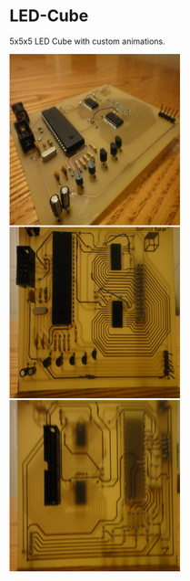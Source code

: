 # LED-Cube
5x5x5 LED Cube with custom animations.

<img src = "Images/DSC03021.JPG" width = "300" height = "300">
<img src = "Images/DSC03022.JPG" width = "300" height = "300">
<img src = "Images/DSC03023.JPG" width = "300" height = "300">
